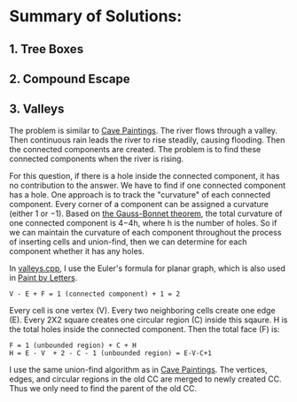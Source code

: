 # Summary of Solutions:

## 1. Tree Boxes

## 2. Compound Escape

## 3.  Valleys

The problem is similar to [Cave Paintings](../2020_01Jan#1--cave-paintings).  The river flows through a valley.  Then continuous rain leads the river to rise steadily, causing flooding. Then the connected components are created.  The problem is to find these connected components when the river is rising.

For this question, if there is a hole inside the connected component, it has no contribution to the answer.  We have to find if one connected component has a hole.  One approach is to track the "curvature" of each connected component. Every corner of a component can be assigned a curvature (either 1 or −1).  Based on [the Gauss-Bonnet theorem](https://en.wikipedia.org/wiki/Gauss%E2%80%93Bonnet_theorem), the total curvature of one connected component is 4−4h, where h is the number of holes. So if we can maintain the curvature of each component throughout the process of inserting cells and union-find, then we can determine for each component whether it has any holes. 

In [valleys.cpp](valleys.cpp), I use the Euler's formula for planar graph, which is also used in [Paint by Letters](../2021_01Jan/README.md#3-paint-by-letters).

    V - E + F = 1 (connected component) + 1 = 2

Every cell is one vertex (V). Every two neighboring cells create one edge (E).  Every 2X2 square creates one circular region (C) inside this sqaure. H is the total holes inside the connected component.  Then the total face (F) is:

    F = 1 (unbounded region) + C + H
    H = E - V  + 2 - C - 1 (unbounded region) = E-V-C+1

I use the same union-find algorithm as in [Cave Paintings](../2020_01Jan/cave.cpp).  The vertices, edges, and circular regions in the old CC are merged to newly created CC.  Thus we only need to find the parent of the old CC.

  
